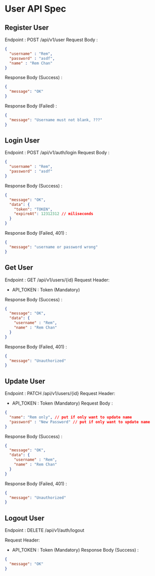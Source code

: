 # User API Spec 

## Register User 
Endpoint : POST /api/v1/user
Request Body :
```json
{
  "username" : "Rem",
  "password" : "asdf",
  "name" : "Rem Chan"
}
```

Response Body (Success) :

```json
{
  "message": "OK"
}
```

Response Body (Failed) :

```json
{
  "message": "Username must not blank, ???"
}
```

## Login User
Endpoint : POST /api/v1/auth/login
Request Body :
```json
{
  "username" : "Rem",
  "password" : "asdf"
}
```

Response Body (Success) :

```json
{
  "message": "OK",
  "data": {
    "token": "TOKEN",
    "expireAt": 12312312 // miliseconds
  }
}
```

Response Body (Failed, 401) :

```json
{
  "message": "username or password wrong"
}
```

## Get User
Endpoint : GET /api/v1/users/{id}
Request Header: 
- API_TOKEN : Token (Mandatory)

Response Body (Success) :

```json
{
  "message": "OK",
  "data": {
    "username" : "Rem",
    "name" : "Rem Chan"
  }
}
```

Response Body (Failed, 401) :

```json
{
  "message": "Unauthorized"
}
```

## Update User
Endpoint : PATCH /api/v1/users/{id}
Request Header:
- API_TOKEN : Token (Mandatory)
Request Body :

```json
{
  "name": "Rem only", // put if only want to update name 
  "password" : "New Password" // put if only want to update name
}
```
Response Body (Success) :

```json
{
  "message": "OK",
  "data": {
    "username" : "Rem",
    "name" : "Rem Chan"
  }
}
```

Response Body (Failed, 401) :

```json
{
  "message": "Unauthorized"
}
```

## Logout User 
Endpoint : DELETE /api/v1/auth/logout

Request Header:
- API_TOKEN : Token (Mandatory)
  Response Body (Success) :
```json
{
  "message": "OK"
}
```